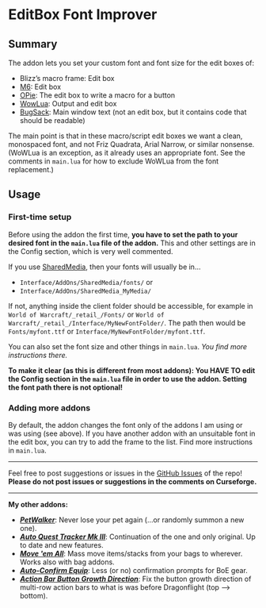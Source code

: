 # EditBox Font Improver

## Summary

The addon lets you set your custom font and font size for the edit boxes of:

- Blizz’s macro frame: Edit box
- [M6](https://www.curseforge.com/wow/addons/m6x): Edit box
- [OPie](https://www.curseforge.com/wow/addons/opie): The edit box to write a macro for a button
- [WowLua](https://www.wowinterface.com/downloads/info7366-WowLua.html): Output and edit box
- [BugSack](https://www.curseforge.com/wow/addons/bugsack): Main window text (not an edit box, but it contains code that should be readable)

The main point is that in these macro/script edit boxes we want a clean, monospaced font, and not Friz Quadrata, Arial Narrow, or similar nonsense. (WoWLua is an exception, as it already uses an appropriate font. See the comments in `main.lua` for how to exclude WoWLua from the font replacement.)

## Usage

### First-time setup

Before using the addon the first time, **you have to set the path to your desired font in the `main.lua` file of the addon.** This and other settings are in the Config section, which is very well commented.

If you use [SharedMedia](https://www.curseforge.com/wow/addons/sharedmedia), then your fonts will usually be in…

- `Interface/AddOns/SharedMedia/fonts/` or
- `Interface/AddOns/SharedMedia_MyMedia/`

If not, anything inside the client folder should be accessible, for example in `World of Warcraft/_retail_/Fonts/` or `World of Warcraft/_retail_/Interface/MyNewFontFolder/`.
The path then would be `Fonts/myfont.ttf` or `Interface/MyNewFontFolder/myfont.ttf`.

You can also set the font size and other things in `main.lua`. _You find more instructions there._

**To make it clear (as this is different from most addons): You HAVE TO edit the Config section in the `main.lua` file in order to use the addon. Setting the font path there is not optional!**

### Adding more addons

By default, the addon changes the font only of the addons I am using or was using (see above). If you have another addon with an unsuitable font in the edit box, you can try to add the frame to the list. Find more instructions in `main.lua`.

---

Feel free to post suggestions or issues in the [GitHub Issues](https://github.com/tflo/EditBox-Font-Improver/issues) of the repo!
__Please do not post issues or suggestions in the comments on Curseforge.__

---

__My other addons:__

- [___PetWalker___](https://www.curseforge.com/wow/addons/petwalker): Never lose your pet again (…or randomly summon a
  new one).
- [___Auto Quest Tracker Mk III___](https://www.curseforge.com/wow/addons/auto-quest-tracker-mk-iii): Continuation of
  the one and only original. Up to date and new features.
- [___Move 'em All___](https://www.curseforge.com/wow/addons/move-em-all): Mass move items/stacks from your bags to
  wherever. Works also with bag addons.
- [___Auto-Confirm Equip___](https://www.curseforge.com/wow/addons/auto-confirm-equip): Less (or no) confirmation
  prompts for BoE gear.
- [___Action Bar Button Growth Direction___](https://www.curseforge.com/wow/addons/action-bar-button-growth-direction):
  Fix the button growth direction of multi-row action bars to what is was before Dragonflight (top --> bottom).
